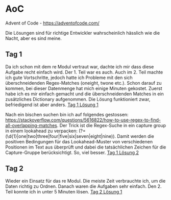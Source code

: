 # AoC
Advent of Code - https://adventofcode.com/

Die Lösungen sind für richtige Entwickler wahrscheinlich hässlich wie die Nacht, aber es sind meine.

## Tag 1

Da ich schon mit dem re Modul vertraut war, dachte ich mir dass diese Aufgabe recht einfach wird. Der 1. Teil war es auch. 
Auch im 2. Teil machte ich gute Vortschritte, jedoch hatte ich Probleme mit den sich überschneidenden Regex-Matches (oneight, twone etc.). Schon darauf zu kommen, bei dieser Datenmenge hat mich einige Minuten gekostet. Zuerst habe ich es mir einfach gemacht und die überschneidenden Matches in ein zusätzliches Dictionary aufgenommen. Die Lösung funktioniert zwar, befriedigend ist aber anders.
[Tag 1 Lösung 1](solutions/2023/01/solve.py)

Nach ein bischen suchen bin ich auf folgendes gestossen: https://stackoverflow.com/questions/5616822/how-to-use-regex-to-find-all-overlapping-matches. 
Der Trick ist die Regex-Suche in ein capture group in einem lookahead zu verpacken: (?=(\d{1}|one|two|three|four|five|six|seven|eight|nine)). Damit werden die positiven Bedingungen für das Lookahead-Muster von verschiedenen Positionen im Text aus überprüft und dabei die tatsächlichen Zeichen für die Capture-Gruppe berücksichtigt. So, viel besser.
[Tag 1 Lösung 2](solutions/2023/01/solve2.py)

## Tag 2 

Wieder ein Einsatz für das re Modul. Die meiste Zeit verbrauchte ich, um die Daten richtig zu Ordnen. Danach waren die Aufgaben sehr einfach. Den 2. Teil konnte ich in unter 5 Minuten lösen.
[Tag 2 Lösung 1](solutions\2023\02\solve.py)